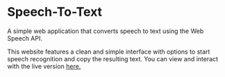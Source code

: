 # Speech-To-Text
A simple web application that converts speech to text using the Web Speech API.

<p>This website features a clean and simple interface with options to start speech recognition and copy the resulting text.
You can view and interact with the live version <a href="https://himabindu-120.github.io/Speech-To-Text/">here.</a></p>

